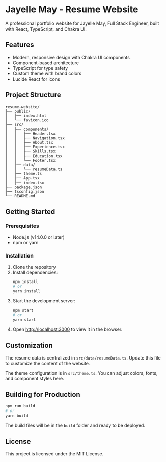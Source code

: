 # Jayelle May - Resume Website

A professional portfolio website for Jayelle May, Full Stack Engineer, built with React, TypeScript, and Chakra UI.

## Features

- Modern, responsive design with Chakra UI components
- Component-based architecture
- TypeScript for type safety
- Custom theme with brand colors
- Lucide React for icons

## Project Structure

```
resume-website/
├── public/
│   ├── index.html
│   └── favicon.ico
├── src/
│   ├── components/
│   │   ├── Header.tsx
│   │   ├── Navigation.tsx
│   │   ├── About.tsx
│   │   ├── Experience.tsx
│   │   ├── Skills.tsx
│   │   ├── Education.tsx
│   │   └── Footer.tsx
│   ├── data/
│   │   └── resumeData.ts
│   ├── theme.ts
│   ├── App.tsx
│   ├── index.tsx
├── package.json
├── tsconfig.json
└── README.md
```

## Getting Started

### Prerequisites

- Node.js (v14.0.0 or later)
- npm or yarn

### Installation

1. Clone the repository
2. Install dependencies:
   ```bash
   npm install
   # or
   yarn install
   ```
3. Start the development server:
   ```bash
   npm start
   # or
   yarn start
   ```
4. Open [http://localhost:3000](http://localhost:3000) to view it in the browser.

## Customization

The resume data is centralized in `src/data/resumeData.ts`. Update this file to customize the content of the website.

The theme configuration is in `src/theme.ts`. You can adjust colors, fonts, and component styles here.

## Building for Production

```bash
npm run build
# or
yarn build
```

The build files will be in the `build` folder and ready to be deployed.

## License

This project is licensed under the MIT License.